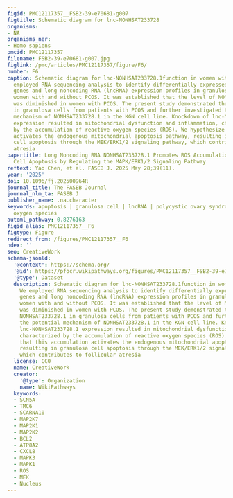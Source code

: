 ```yaml
---
figid: PMC12117357__FSB2-39-e70681-g007
figtitle: Schematic diagram for lnc‐NONHSAT233728
organisms:
- NA
organisms_ner:
- Homo sapiens
pmcid: PMC12117357
filename: FSB2-39-e70681-g007.jpg
figlink: /pmc/articles/PMC12117357/figure/F6/
number: F6
caption: Schematic diagram for lnc‐NONHSAT233728.1function in women with PCOS. We
  employed RNA sequencing analysis to identify differentially expressed protein‐coding
  genes and long noncoding RNA (lncRNA) expression profiles in granulosa cells from
  women with and without PCOS. It was established that the level of NONHSAT233728.1
  was diminished in women with PCOS. The present study demonstrated the role of NONHSAT233728.1
  in granulosa cells from patients with PCOS and further investigated the potential
  mechanism of NONHSAT233728.1 in the KGN cell line. Knockdown of lnc‐NONHSAT233728.1
  expression resulted in mitochondrial dysfunction and inflammation, characterized
  by the accumulation of reactive oxygen species (ROS). We hypothesize that this accumulation
  activates the endogenous mitochondrial apoptosis pathway, resulting in granulosa
  cell apoptosis through the MEK/ERK1/2 signaling pathway, which contributes to follicular
  atresia
papertitle: Long Noncoding RNA NONHSAT233728.1 Promotes ROS Accumulation and Granulosa
  Cell Apoptosis by Regulating the MAPK/ERK1/2 Signaling Pathway
reftext: Yao Chen, et al. FASEB J. 2025 May 28;39(11).
year: '2025'
doi: 10.1096/fj.202500964R
journal_title: The FASEB Journal
journal_nlm_ta: FASEB J
publisher_name: .na.character
keywords: apoptosis | granulosa cell | lncRNA | polycystic ovary syndrome | reactive
  oxygen species
automl_pathway: 0.8276163
figid_alias: PMC12117357__F6
figtype: Figure
redirect_from: /figures/PMC12117357__F6
ndex: ''
seo: CreativeWork
schema-jsonld:
  '@context': https://schema.org/
  '@id': https://pfocr.wikipathways.org/figures/PMC12117357__FSB2-39-e70681-g007.html
  '@type': Dataset
  description: Schematic diagram for lnc‐NONHSAT233728.1function in women with PCOS.
    We employed RNA sequencing analysis to identify differentially expressed protein‐coding
    genes and long noncoding RNA (lncRNA) expression profiles in granulosa cells from
    women with and without PCOS. It was established that the level of NONHSAT233728.1
    was diminished in women with PCOS. The present study demonstrated the role of
    NONHSAT233728.1 in granulosa cells from patients with PCOS and further investigated
    the potential mechanism of NONHSAT233728.1 in the KGN cell line. Knockdown of
    lnc‐NONHSAT233728.1 expression resulted in mitochondrial dysfunction and inflammation,
    characterized by the accumulation of reactive oxygen species (ROS). We hypothesize
    that this accumulation activates the endogenous mitochondrial apoptosis pathway,
    resulting in granulosa cell apoptosis through the MEK/ERK1/2 signaling pathway,
    which contributes to follicular atresia
  license: CC0
  name: CreativeWork
  creator:
    '@type': Organization
    name: WikiPathways
  keywords:
  - SCN5A
  - TMC6
  - SCARNA10
  - MAP2K7
  - MAP2K1
  - MAP2K2
  - BCL2
  - ATP8A2
  - CXCL8
  - MAPK3
  - MAPK1
  - ROS
  - MEK
  - Nucleus
---
```

